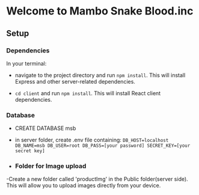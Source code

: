 # Welcome to Mambo Snake Blood.inc

## Setup
### Dependencies
In your terminal:
- navigate to the project directory and run `npm install`. This will install Express and other server-related dependencies.

- `cd client` and run `npm install`. This will install React client dependencies.

### Database
- CREATE DATABASE msb
- in server folder, create .env file containing:
`DB_HOST=localhost
DB_NAME=msb
DB_USER=root
DB_PASS=[your password]
SECRET_KEY=[your secret key]`

- ### Folder for Image upload
-Create a new folder called 'productImg' in the Public folder(server side). This will allow you to upload images directly from your device.

